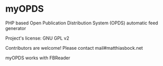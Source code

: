 myOPDS
======

PHP based Open Publication Distribution System (OPDS) automatic feed generator

Project's license: GNU GPL v2

Contributors are welcome! Please contact mail#matthiasbock.net

myOPDS works with FBReader